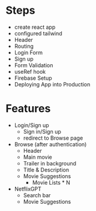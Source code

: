 # Steps
 - create react app
 - configured tailwind
 - Header
 - Routing
 - Login Form
 - Sign up
 - Form Validation
 - useRef hook
 - Firebase Setup
 - Deploying App into Production


# Features 
 - Login/Sign up
   - Sign in/Sign up
   - redirect to Browse page
 - Browse (after authentication)
   - Header
   - Main movie
    - Trailer in background
    - Title & Description
    - Movie Suggestions
         - Movie Lists * N
 - NetflixGPT
    - Search bar
    - Movie Suggestions
